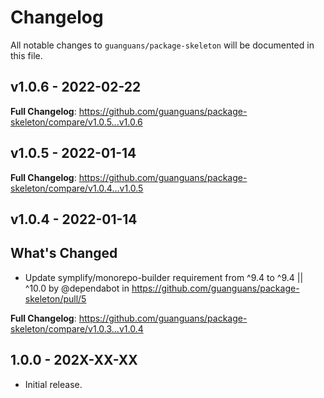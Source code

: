 # Changelog

All notable changes to `guanguans/package-skeleton` will be documented in this file.

## v1.0.6 - 2022-02-22

**Full Changelog**: https://github.com/guanguans/package-skeleton/compare/v1.0.5...v1.0.6

## v1.0.5 - 2022-01-14

**Full Changelog**: https://github.com/guanguans/package-skeleton/compare/v1.0.4...v1.0.5

## v1.0.4 - 2022-01-14

## What's Changed

- Update symplify/monorepo-builder requirement from ^9.4 to ^9.4 || ^10.0 by @dependabot in https://github.com/guanguans/package-skeleton/pull/5

**Full Changelog**: https://github.com/guanguans/package-skeleton/compare/v1.0.3...v1.0.4

## 1.0.0 - 202X-XX-XX

- Initial release.
